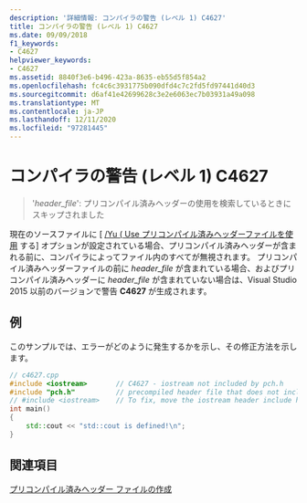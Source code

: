 ```yaml
---
description: '詳細情報: コンパイラの警告 (レベル 1) C4627'
title: コンパイラの警告 (レベル 1) C4627
ms.date: 09/09/2018
f1_keywords:
- C4627
helpviewer_keywords:
- C4627
ms.assetid: 8840f3e6-b496-423a-8635-eb55d5f854a2
ms.openlocfilehash: fc4c6c3931775b090dfd4c7c2fd5fd97441d40d3
ms.sourcegitcommit: d6af41e42699628c3e2e6063ec7b03931a49a098
ms.translationtype: MT
ms.contentlocale: ja-JP
ms.lasthandoff: 12/11/2020
ms.locfileid: "97281445"
---
```

# <a name="compiler-warning-level-1-c4627"></a>コンパイラの警告 (レベル 1) C4627

> '*header_file*': プリコンパイル済みヘッダーの使用を検索しているときにスキップされました

現在のソースファイルに [ [/Yu \( Use プリコンパイル済みヘッダーファイルを使用](../../build/reference/yu-use-precompiled-header-file.md) する] オプションが設定されている場合、プリコンパイル済みヘッダーが含まれる前に、コンパイラによってファイル内のすべてが無視されます。 プリコンパイル済みヘッダーファイルの前に *header_file* が含まれている場合、およびプリコンパイル済みヘッダーに *header_file* が含まれていない場合は、Visual Studio 2015 以前のバージョンで警告 **C4627** が生成されます。

## <a name="example"></a>例

このサンプルでは、エラーがどのように発生するかを示し、その修正方法を示します。

```cpp
// c4627.cpp
#include <iostream>       // C4627 - iostream not included by pch.h
#include "pch.h"          // precompiled header file that does not include iostream
// #include <iostream>    // To fix, move the iostream header include here from above
int main()
{
    std::cout << "std::cout is defined!\n";
}
```

## <a name="see-also"></a>関連項目

[プリコンパイル済みヘッダー ファイルの作成](../../build/creating-precompiled-header-files.md)
